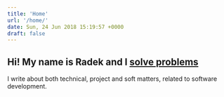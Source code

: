 ```yaml
---
title: 'Home'
url: '/home/'
date: Sun, 24 Jun 2018 15:19:57 +0000
draft: false
---
```


Hi! My name is Radek and I [solve problems](https://hrspoiler.wordpress.com/2013/05/13/im-winston-wolf-i-solve-problems/)
-------------------------------------------------------------------------------------------------------------------------

I write about both technical, project and soft matters, related to software development.